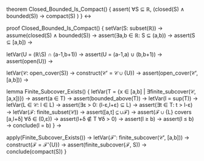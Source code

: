 theorem Closed_Bounded_Is_Compact() {
  assert(
    ∀S ⊆ ℝ, (closed(S) ∧ bounded(S)) → compact(S)
  )
} ↔

proof Closed_Bounded_Is_Compact() {
  setVar(S: subset(ℝ)) →
  assume(closed(S) ∧ bounded(S)) →
  assert(∃a,b ∈ ℝ: S ⊆ (a,b)) →
  assert(S ⊆ [a,b]) →
  
  letVar(U = (ℝ\S) ∩ (a-1,b+1)) →
  assert(U = (a-1,a) ∪ (b,b+1)) →
  assert(open(U)) →
  
  letVar(𝒞: open_cover(S)) →
  construct(𝒞' = 𝒞 ∪ {U}) →
  assert(open_cover(𝒞', [a,b])) →
  
  lemma Finite_Subcover_Exists() {
    letVar(T = {x ∈ [a,b] | ∃finite_subcover(𝒞, [a,x])}) →
    assert(a ∈ T) →
    assert(bounded_above(T)) →
    letVar(l = sup(T)) →
    letVar(L ∈ 𝒞: l ∈ L) →
    assert(∃ε > 0: (l-ε,l+ε) ⊆ L) →
    assert(∃t ∈ T: t > l-ε) →
    letVar(ℱ: finite_subset(𝒞)) →
    assert([a,t] ⊆ ∪ℱ) →
    assert(ℱ ∪ {L} covers [a,l+δ] ∀δ ∈ (0,ε)) →
    assert(l+δ ∉ T ∀δ > 0) →
    assert(l ≥ b) →
    assert(l ≤ b) →
    conclude(l = b)
  } →
  
  apply(Finite_Subcover_Exists()) →
  letVar(ℱ': finite_subcover(𝒞', [a,b])) →
  construct(ℱ = ℱ'\{U}) →
  assert(finite_subcover(ℱ, S)) →
  conclude(compact(S))
}